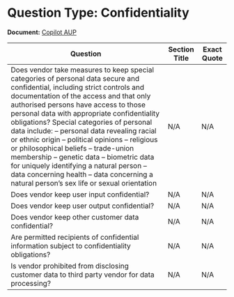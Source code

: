 # Question Type: Confidentiality

**Document:** [Copilot AUP](../../../../documentation/Microsoft%20Copilot%20%28individual%29/Copilot%20AUP.pdf)

| Question | Section Title | Exact Quote |
|----------|----------------|--------------|
| Does vendor take measures to keep special categories of personal data secure and confidential, including strict controls and documentation of the access and that only authorised persons have access to those personal data with appropriate confidentiality obligations? Special categories of personal data include: – personal data revealing racial or ethnic origin – political opinions – religious or philosophical beliefs – trade-union membership – genetic data – biometric data for uniquely identifying a natural person – data concerning health – data concerning a natural person’s sex life or sexual orientation | N/A | N/A |
| Does vendor keep user input confidential? | N/A | N/A |
| Does vendor keep user output confidential? | N/A | N/A |
| Does vendor keep other customer data confidential? | N/A | N/A |
| Are permitted recipients of confidential information subject to confidentiality obligations? | N/A | N/A |
| Is vendor prohibited from disclosing customer data to third party vendor for data processing? | N/A | N/A |